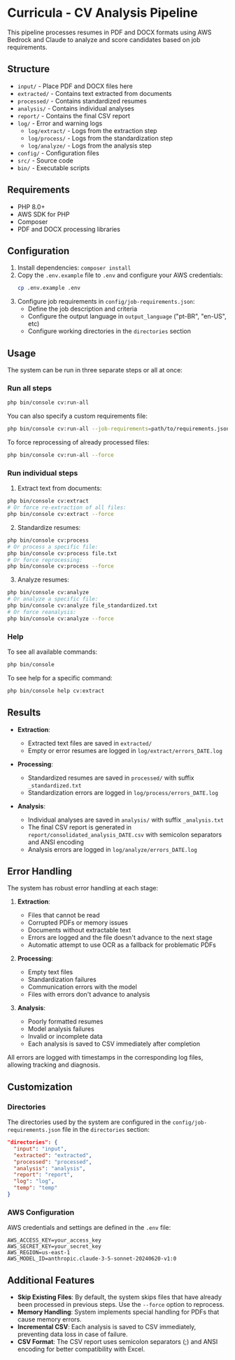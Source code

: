 # Curricula - CV Analysis Pipeline

This pipeline processes resumes in PDF and DOCX formats using AWS Bedrock and Claude to analyze and score candidates based on job requirements.

## Structure
- `input/` - Place PDF and DOCX files here
- `extracted/` - Contains text extracted from documents
- `processed/` - Contains standardized resumes
- `analysis/` - Contains individual analyses
- `report/` - Contains the final CSV report
- `log/` - Error and warning logs
  - `log/extract/` - Logs from the extraction step
  - `log/process/` - Logs from the standardization step
  - `log/analyze/` - Logs from the analysis step
- `config/` - Configuration files
- `src/` - Source code
- `bin/` - Executable scripts

## Requirements
- PHP 8.0+
- AWS SDK for PHP
- Composer
- PDF and DOCX processing libraries

## Configuration
1. Install dependencies: `composer install`
2. Copy the `.env.example` file to `.env` and configure your AWS credentials:
   ```bash
   cp .env.example .env
   ```
3. Configure job requirements in `config/job-requirements.json`:
   - Define the job description and criteria
   - Configure the output language in `output_language` ("pt-BR", "en-US", etc)
   - Configure working directories in the `directories` section

## Usage

The system can be run in three separate steps or all at once:

### Run all steps
```bash
php bin/console cv:run-all
```

You can also specify a custom requirements file:
```bash
php bin/console cv:run-all --job-requirements=path/to/requirements.json
```

To force reprocessing of already processed files:
```bash
php bin/console cv:run-all --force
```

### Run individual steps

1. Extract text from documents:
```bash
php bin/console cv:extract
# Or force re-extraction of all files:
php bin/console cv:extract --force
```

2. Standardize resumes:
```bash
php bin/console cv:process
# Or process a specific file:
php bin/console cv:process file.txt
# Or force reprocessing:
php bin/console cv:process --force
```

3. Analyze resumes:
```bash
php bin/console cv:analyze
# Or analyze a specific file:
php bin/console cv:analyze file_standardized.txt
# Or force reanalysis:
php bin/console cv:analyze --force
```

### Help
To see all available commands:
```bash
php bin/console
```

To see help for a specific command:
```bash
php bin/console help cv:extract
```

## Results
- **Extraction**: 
  - Extracted text files are saved in `extracted/`
  - Empty or error resumes are logged in `log/extract/errors_DATE.log`

- **Processing**: 
  - Standardized resumes are saved in `processed/` with suffix `_standardized.txt`
  - Standardization errors are logged in `log/process/errors_DATE.log`

- **Analysis**: 
  - Individual analyses are saved in `analysis/` with suffix `_analysis.txt`
  - The final CSV report is generated in `report/consolidated_analysis_DATE.csv` with semicolon separators and ANSI encoding
  - Analysis errors are logged in `log/analyze/errors_DATE.log`

## Error Handling
The system has robust error handling at each stage:

1. **Extraction**:
   - Files that cannot be read
   - Corrupted PDFs or memory issues
   - Documents without extractable text
   - Errors are logged and the file doesn't advance to the next stage
   - Automatic attempt to use OCR as a fallback for problematic PDFs

2. **Processing**:
   - Empty text files
   - Standardization failures
   - Communication errors with the model
   - Files with errors don't advance to analysis

3. **Analysis**:
   - Poorly formatted resumes
   - Model analysis failures
   - Invalid or incomplete data
   - Each analysis is saved to CSV immediately after completion

All errors are logged with timestamps in the corresponding log files, allowing tracking and diagnosis.

## Customization

### Directories
The directories used by the system are configured in the `config/job-requirements.json` file in the `directories` section:

```json
"directories": {
  "input": "input",
  "extracted": "extracted",
  "processed": "processed",
  "analysis": "analysis",
  "report": "report",
  "log": "log",
  "temp": "temp"
}
```

### AWS Configuration
AWS credentials and settings are defined in the `.env` file:

```
AWS_ACCESS_KEY=your_access_key
AWS_SECRET_KEY=your_secret_key
AWS_REGION=us-east-1
AWS_MODEL_ID=anthropic.claude-3-5-sonnet-20240620-v1:0
```

## Additional Features

- **Skip Existing Files**: By default, the system skips files that have already been processed in previous steps. Use the `--force` option to reprocess.
- **Memory Handling**: System implements special handling for PDFs that cause memory errors.
- **Incremental CSV**: Each analysis is saved to CSV immediately, preventing data loss in case of failure.
- **CSV Format**: The CSV report uses semicolon separators (;) and ANSI encoding for better compatibility with Excel.
